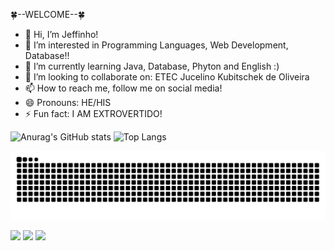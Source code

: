    🍀--WELCOME--🍀


- 👋 Hi, I’m Jeffinho!
- 👀 I’m interested in 
Programming Languages, Web Development, Database!!
- 🌱 I’m currently learning Java, Database, Phyton and English :)
- 💞️ I’m looking to collaborate on: ETEC Jucelino Kubitschek de Oliveira
- 📫 How to reach me, follow me on social media!
- 😄 Pronouns: HE/HIS
- ⚡ Fun fact: I AM EXTROVERTIDO!


![Anurag's GitHub stats](https://github-readme-stats.vercel.app/api?username=JefesonBran&show_icons=true&theme=radical)
![Top Langs](https://github-readme-stats.vercel.app/api/top-langs/?username=JefesonBran&show_icons=true&theme=radical)<br>


<picture>
  <source media="(prefers-color-scheme: dark)" srcset="https://raw.githubusercontent.com/JefesonBran/JefesonBran/output/github-contribution-grid-snake-dark.svg">
  <source media="(prefers-color-scheme: light)" srcset="https://raw.githubusercontent.com/JefesonBran/JefesonBran/output/github-contribution-grid-snake.svg">
  <img alt="github contribution grid snake animation" src="https://raw.githubusercontent.com/JefesonBran/JefesonBran/output/github-contribution-grid-snake.svg">
</picture>


 <a href="https://instagram.com/Jeff_br07" target="_blank"><img src="https://img.shields.io/badge/-Instagram-%23E4405F?style=for-the-badge&logo=instagram&logoColor=white" target="_blank"></a>
 <a href="https://https://www.linkedin.com/in/jeferson-brand%C3%A3o-822b76266" target="_blank"><img src="https://img.shields.io/badge/-LinkedIn-%230077B5?style=for-the-badge&logo=linkedin&logoColor=white" target="_blank"></a>
 <a href = "mailto:jefersonbrandaodenovaes@gmail.com"><img src="https://img.shields.io/badge/-Gmail-%23333?style=for-the-badge&logo=gmail&logoColor=white" target="_blank"></a>
